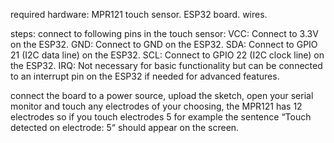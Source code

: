 required hardware:
MPR121 touch sensor.
ESP32 board.
wires.


steps:
connect to following pins in the touch sensor:
VCC: Connect to 3.3V on the ESP32.
GND: Connect to GND on the ESP32.
SDA: Connect to GPIO 21 (I2C data line) on the ESP32.
SCL: Connect to GPIO 22 (I2C clock line) on the ESP32.
IRQ: Not necessary for basic functionality but can be connected to an interrupt pin on the ESP32 if needed for advanced features.

connect the board to a power source, upload the sketch, open your serial monitor and touch any electrodes of your choosing, the MPR121 has 12 electrodes so if you touch electrodes 5 for example the sentence “Touch detected on electrode: 5“ should appear on the screen.
